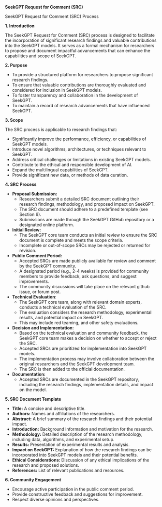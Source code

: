 **SeekGPT Request for Comment (SRC)**

SeekGPT Request for Comment (SRC) Process

**1. Introduction**

The SeekGPT Request for Comment (SRC) process is designed to facilitate the incorporation of significant research findings and valuable contributions into the SeekGPT models. It serves as a formal mechanism for researchers to propose and document impactful advancements that can enhance the capabilities and scope of SeekGPT.

**2. Purpose**



* To provide a structured platform for researchers to propose significant research findings.
* To ensure that valuable contributions are thoroughly evaluated and considered for inclusion in SeekGPT models.
* To foster transparency and collaboration in the development of SeekGPT.
* To maintain a record of research advancements that have influenced SeekGPT.

**3. Scope**

The SRC process is applicable to research findings that:



* Significantly improve the performance, efficiency, or capabilities of SeekGPT models.
* Introduce novel algorithms, architectures, or techniques relevant to SeekGPT.
* Address critical challenges or limitations in existing SeekGPT models.
* Contribute to the ethical and responsible development of AI.
* Expand the multilingual capabilities of SeekGPT.
* Provide significant new data, or methods of data curation.

**4. SRC Process**



* **Proposal Submission:**
    * Researchers submit a detailed SRC document outlining their research findings, methodology, and proposed impact on SeekGPT.
    * The SRC document should adhere to a predefined template (see Section 6).
    * Submissions are made through the SeekGPT GitHub repository or a designated online platform.
* **Initial Review:**
    * The SeekGPT core team conducts an initial review to ensure the SRC document is complete and meets the scope criteria.
    * Incomplete or out-of-scope SRCs may be rejected or returned for revision.
* **Public Comment Period:**
    * Accepted SRCs are made publicly available for review and comment by the SeekGPT community.
    * A designated period (e.g., 2-4 weeks) is provided for community members to provide feedback, ask questions, and suggest improvements.
    * The community discussions will take place on the relevant github issue, or forum post.
* **Technical Evaluation:**
    * The SeekGPT core team, along with relevant domain experts, conducts a technical evaluation of the SRC.
    * The evaluation considers the research methodology, experimental results, and potential impact on SeekGPT.
    * This may include red teaming, and other safety evaluations.
* **Decision and Implementation:**
    * Based on the technical evaluation and community feedback, the SeekGPT core team makes a decision on whether to accept or reject the SRC.
    * Accepted SRCs are prioritized for implementation into SeekGPT models.
    * The implementation process may involve collaboration between the original researchers and the SeekGPT development team.
    * The SRC is then added to the official documentation.
* **Documentation:**
    * Accepted SRCs are documented in the SeekGPT repository, including the research findings, implementation details, and impact on the model.

**5. SRC Document Template**



* **Title:** A concise and descriptive title.
* **Authors:** Names and affiliations of the researchers.
* **Abstract:** A brief summary of the research findings and their potential impact.
* **Introduction:** Background information and motivation for the research.
* **Methodology:** Detailed description of the research methodology, including data, algorithms, and experimental setup.
* **Results:** Presentation of experimental results and analysis.
* **Impact on SeekGPT:** Explanation of how the research findings can be incorporated into SeekGPT models and their potential benefits.
* **Ethical Considerations:** Discussion of any ethical implications of the research and proposed solutions.
* **References:** List of relevant publications and resources.

**6. Community Engagement**



* Encourage active participation in the public comment period.
* Provide constructive feedback and suggestions for improvement.
* Respect diverse opinions and perspectives.
